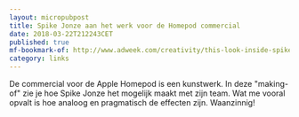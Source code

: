 ```yaml
---
layout: micropubpost
title: Spike Jonze aan het werk voor de Homepod commercial
date: 2018-03-22T212243CET
published: true
mf-bookmark-of: http://www.adweek.com/creativity/this-look-inside-spike-jonzes-apple-ad-is-as-fascinating-as-the-film-itself/
category: links
---
```

De commercial voor de Apple Homepod is een kunstwerk. In deze "making-of" zie je hoe Spike Jonze het mogelijk maakt met zijn team. Wat me vooral opvalt is hoe analoog en pragmatisch de effecten zijn. Waanzinnig!